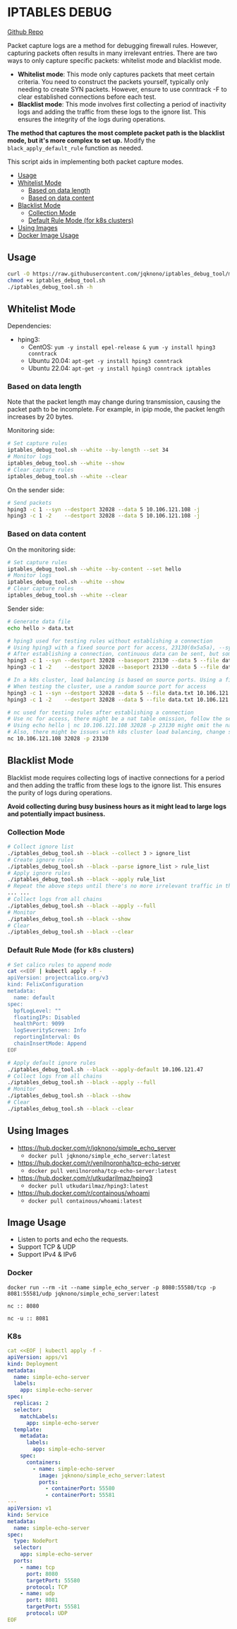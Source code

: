 # IPTABLES DEBUG

[Github Repo](https://github.com/jqknono/iptables_debug_tool)

Packet capture logs are a method for debugging firewall rules. However, capturing packets often results in many irrelevant entries. There are two ways to only capture specific packets: whitelist mode and blacklist mode.

- **Whitelist mode**: This mode only captures packets that meet certain criteria. You need to construct the packets yourself, typically only needing to create SYN packets. However, ensure to use conntrack -F to clear established connections before each test.
- **Blacklist mode**: This mode involves first collecting a period of inactivity logs and adding the traffic from these logs to the ignore list. This ensures the integrity of the logs during operations.

**The method that captures the most complete packet path is the blacklist mode, but it's more complex to set up.** Modify the `black_apply_default_rule` function as needed.

This script aids in implementing both packet capture modes.

<!-- TOC tocDepth:2..3 chapterDepth:2..6 -->

- [Usage](#usage)
- [Whitelist Mode](#whitelist-mode)
  - [Based on data length](#based-on-data-length)
  - [Based on data content](#based-on-data-content)
- [Blacklist Mode](#blacklist-mode)
  - [Collection Mode](#collection-mode)
  - [Default Rule Mode (for k8s clusters)](#default-rule-mode-for-k8s-clusters)
- [Using Images](#using-images)
- [Docker Image Usage](#docker-image-usage)

<!-- /TOC -->

## Usage

```bash
curl -O https://raw.githubusercontent.com/jqknono/iptables_debug_tool/main/iptables_debug_tool.sh
chmod +x iptables_debug_tool.sh
./iptables_debug_tool.sh -h
```

## Whitelist Mode

Dependencies:

- hping3:
  - CentOS: `yum -y install epel-release & yum -y install hping3 conntrack`
  - Ubuntu 20.04: `apt-get -y install hping3 conntrack`
  - Ubuntu 22.04: `apt-get -y install hping3 conntrack iptables`

### Based on data length

Note that the packet length may change during transmission, causing the packet path to be incomplete. For example, in ipip mode, the packet length increases by 20 bytes.

Monitoring side:

```bash
# Set capture rules
iptables_debug_tool.sh --white --by-length --set 34
# Monitor logs
iptables_debug_tool.sh --white --show
# Clear capture rules
iptables_debug_tool.sh --white --clear
```

On the sender side:

```bash
# Send packets
hping3 -c 1 --syn --destport 32028 --data 5 10.106.121.108 -j
hping3 -c 1 -2    --destport 32028 --data 5 10.106.121.108 -j
```

### Based on data content

On the monitoring side:

```bash
# Set capture rules
iptables_debug_tool.sh --white --by-content --set hello
# Monitor logs
iptables_debug_tool.sh --white --show
# Clear capture rules
iptables_debug_tool.sh --white --clear
```

Sender side:

```bash
# Generate data file
echo hello > data.txt

# hping3 used for testing rules without establishing a connection
# Using hping3 with a fixed source port for access, 23130(0x5a5a), --syn for SYN packets, --data for data length, --file for data file
# After establishing a connection, continuous data can be sent, but some logs may not be triggered again
hping3 -c 1 --syn --destport 32028 --baseport 23130 --data 5 --file data.txt 10.106.121.108 -j
hping3 -c 1 -2    --destport 32028 --baseport 23130 --data 5 --file data.txt 10.106.121.108 -j

# In a k8s cluster, load balancing is based on source ports. Using a fixed source port will always access the same pod
# When testing the cluster, use a random source port for access
hping3 -c 1 --syn --destport 32028 --data 5 --file data.txt 10.106.121.108 -j
hping3 -c 1 -2    --destport 32028 --data 5 --file data.txt 10.106.121.108 -j

# nc used for testing rules after establishing a connection
# Use nc for access, there might be a nat table omission, follow the sequence: 1. Start nc, 2. Clear connTRACE, 3. Start logging
# Using echo hello | nc 10.106.121.108 32028 -p 23130 might omit the nat table logs
# Also, there might be issues with k8s cluster load balancing, change source ports as needed
nc 10.106.121.108 32028 -p 23130
```

## Blacklist Mode

Blacklist mode requires collecting logs of inactive connections for a period and then adding the traffic from these logs to the ignore list. This ensures the purity of logs during operations.

**Avoid collecting during busy business hours as it might lead to large logs and potentially impact business.**

### Collection Mode

```bash
# Collect ignore list
./iptables_debug_tool.sh --black --collect 3 > ignore_list
# Create ignore rules
./iptables_debug_tool.sh --black --parse ignore_list > rule_list
# Apply ignore rules
./iptables_debug_tool.sh --black --apply rule_list
# Repeat the above steps until there's no more irrelevant traffic in the logs
... ...
# Collect logs from all chains
./iptables_debug_tool.sh --black --apply --full
# Monitor
./iptables_debug_tool.sh --black --show
# Clear
./iptables_debug_tool.sh --black --clear
```

### Default Rule Mode (for k8s clusters)

```bash
# Set calico rules to append mode
cat <<EOF | kubectl apply -f -
apiVersion: projectcalico.org/v3
kind: FelixConfiguration
metadata:
  name: default
spec:
  bpfLogLevel: ""
  floatingIPs: Disabled
  healthPort: 9099
  logSeverityScreen: Info
  reportingInterval: 0s
  chainInsertMode: Append
EOF
```

```bash
# Apply default ignore rules
./iptables_debug_tool.sh --black --apply-default 10.106.121.47
# Collect logs from all chains
./iptables_debug_tool.sh --black --apply --full
# Monitor
./iptables_debug_tool.sh --black --show
# Clear
./iptables_debug_tool.sh --black --clear
```

## Using Images

- https://hub.docker.com/r/jqknono/simple_echo_server
  - `docker pull jqknono/simple_echo_server:latest`
- https://hub.docker.com/r/venilnoronha/tcp-echo-server
  - `docker pull venilnoronha/tcp-echo-server:latest`
- https://hub.docker.com/r/utkudarilmaz/hping3
  - `docker pull utkudarilmaz/hping3:latest`
- https://hub.docker.com/r/containous/whoami
  - `docker pull containous/whoami:latest`

## Image Usage

- Listen to ports and echo the requests.
- Support TCP & UDP
- Support IPv4 & IPv6

### Docker

`docker run --rm -it --name simple_echo_server -p 8080:55580/tcp -p 8081:55581/udp jqknono/simple_echo_server:latest`

`nc :: 8080`

`nc -u :: 8081`

### K8s

```yaml
cat <<EOF | kubectl apply -f -
apiVersion: apps/v1
kind: Deployment
metadata:
  name: simple-echo-server
  labels:
    app: simple-echo-server
spec:
  replicas: 2
  selector:
    matchLabels:
      app: simple-echo-server
  template:
    metadata:
      labels:
        app: simple-echo-server
    spec:
      containers:
        - name: simple-echo-server
          image: jqknono/simple_echo_server:latest
          ports:
            - containerPort: 55580
            - containerPort: 55581
---
apiVersion: v1
kind: Service
metadata:
  name: simple-echo-server
spec:
  type: NodePort
  selector:
    app: simple-echo-server
  ports:
    - name: tcp
      port: 8080
      targetPort: 55580
      protocol: TCP
    - name: udp
      port: 8081
      targetPort: 55581
      protocol: UDP
EOF
```
